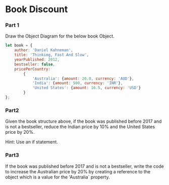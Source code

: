 # Book Discount

### Part 1 
Draw the Object Diagram for the below book Object.

```js
let book = {
    author: 'Daniel Kahneman',
    title: 'Thinking, Fast And Slow',
    yearPublished: 2012,
    bestseller: false,
    pricePerCountry:
        {
            'Australia': {amount: 20.0, currency: 'AUD'},
            'India': {amount: 500, currency: 'INR'},
            'United States': {amount: 16.5, currency: 'USD'}
        }
};
```
### Part2
Given the book structure above, if the book was published before 2017 and is not a bestseller, reduce the Indian price by 10% and the United States price by 20%.
 
 Hint: Use an if statement.
 
### Part3
If the book was published before 2017 and is not a bestseller, write the code to increase the Australian price by 20% by creating a reference to the object which is a value for the 'Australia` property.
